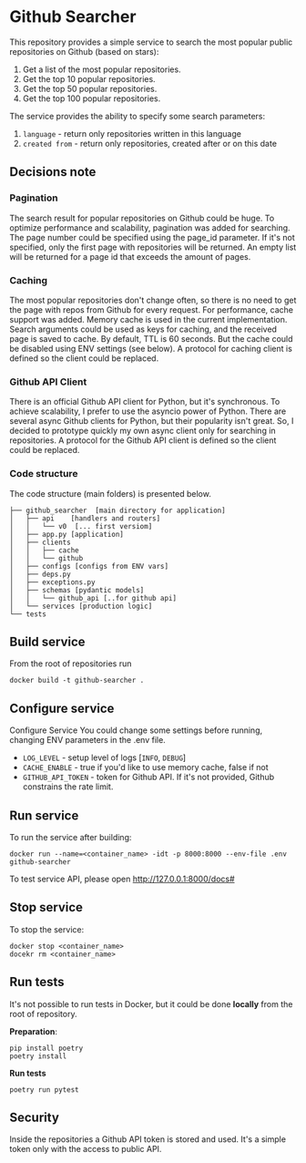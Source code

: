 # Github Searcher

This repository provides a simple service to search the most popular public repositories on Github (based on stars):

1. Get a list of the most popular repositories.
2. Get the top 10 popular repositories.
3. Get the top 50 popular repositories.
4. Get the top 100 popular repositories.

The service provides the ability to specify some search parameters:
1. `language` - return only repositories written in this language
2. `created from` - return only repositories, created after or on this date

## Decisions note
### Pagination
The search result for popular repositories on Github could be huge. To optimize performance and scalability, pagination 
was added for searching. The page number could be specified using the page_id parameter. If it's not specified, 
only the first page with repositories will be returned. An empty list will be returned for a page id that exceeds 
the amount of pages.

### Caching
The most popular repositories don't change often, so there is no need to get the page with repos from Github for every 
request. For performance, cache support was added. Memory cache is used in the current implementation. 
Search arguments could be used as keys for caching, and the received page is saved to cache. By default, TTL is 60 seconds. 
But the cache could be disabled using ENV settings (see below). A protocol for caching client is defined so the client could be replaced.

### Github API Client
There is an official Github API client for Python, but it's synchronous. To achieve scalability, I prefer to use the asyncio power of Python. 
There are several async Github clients for Python, but their popularity isn't great. 
So, I decided to prototype quickly my own async client only for searching in repositories. 
A protocol for the Github API client is defined so the client could be replaced.

### Code structure
The code structure (main folders) is presented below. 
```commandline
├── github_searcher  [main directory for application]
│   ├── api    [handlers and routers]
│   │   └── v0  [... first versiom]
│   ├── app.py [application]
│   ├── clients
│   │   ├── cache
│   │   └── github
│   ├── configs [configs from ENV vars]
│   ├── deps.py 
│   ├── exceptions.py
│   ├── schemas [pydantic models]
│   │   └── github_api [..for github api]
│   └── services [production logic]
└── tests 
```


## Build service
From the root of repositories run
```commandline
docker build -t github-searcher .
```

## Configure service
Configure Service
You could change some settings before running, changing ENV parameters in the .env file.

* `LOG_LEVEL` - setup level of logs [`INFO`, `DEBUG`]
* `CACHE_ENABLE` - true if you'd like to use memory cache, false if not
* `GITHUB_API_TOKEN` - token for Github API. If it's not provided, Github constrains the rate limit.

## Run service
To run the service after building:
```commandline
docker run --name=<container_name> -idt -p 8000:8000 --env-file .env github-searcher
```

To test service API, please open 
http://127.0.0.1:8000/docs#

## Stop service
To stop the service:
```commandline
docker stop <container_name>
docekr rm <container_name>
```

## Run tests
It's not possible to run tests in Docker, but it could be done **locally** from the root of repository.

**Preparation**:
```commandline
pip install poetry
poetry install
```

**Run tests**
```commandline
poetry run pytest
```

## Security
Inside the repositories a Github API token is stored and used.
It's a simple token only with the access to public API.